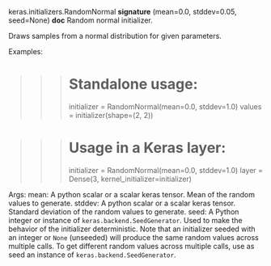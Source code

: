 keras.initializers.RandomNormal
__signature__
(mean=0.0, stddev=0.05, seed=None)
__doc__
Random normal initializer.

Draws samples from a normal distribution for given parameters.

Examples:

>>> # Standalone usage:
>>> initializer = RandomNormal(mean=0.0, stddev=1.0)
>>> values = initializer(shape=(2, 2))

>>> # Usage in a Keras layer:
>>> initializer = RandomNormal(mean=0.0, stddev=1.0)
>>> layer = Dense(3, kernel_initializer=initializer)

Args:
    mean: A python scalar or a scalar keras tensor. Mean of the random
        values to generate.
    stddev: A python scalar or a scalar keras tensor. Standard deviation of
       the random values to generate.
    seed: A Python integer or instance of
        `keras.backend.SeedGenerator`.
        Used to make the behavior of the initializer
        deterministic. Note that an initializer seeded with an integer
        or `None` (unseeded) will produce the same random values
        across multiple calls. To get different random values
        across multiple calls, use as seed an instance
        of `keras.backend.SeedGenerator`.
